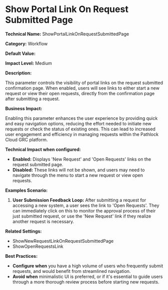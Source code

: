 # Show Portal Link On Request Submitted Page

**Technical Name:** ShowPortalLinkOnRequestSubmittedPage

**Category:** Workflow

**Default Value:** 

**Impact Level:** Medium

**Description:**

This parameter controls the visibility of portal links on the request submitted confirmation page. When enabled, users will see links to either start a new request or view their open requests, directly from the confirmation page after submitting a request.

**Business Impact:**

Enabling this parameter enhances the user experience by providing quick and easy navigation options, reducing the effort needed to initiate new requests or check the status of existing ones. This can lead to increased user engagement and efficiency in managing requests within the Pathlock Cloud GRC platform.

**Technical Impact when configured:**

- **Enabled:** Displays 'New Request' and 'Open Requests' links on the request submitted page.
- **Disabled:** These links will not be shown, and users may need to navigate through the menu to start a new request or view open requests.

**Examples Scenario:**

1. **User Submission Feedback Loop:** After submitting a request for accessing a new system, a user sees the link to 'Open Requests'. They can immediately click on this to monitor the approval process of their just submitted request, or use the 'New Request' link if they realize another request is necessary.

**Related Settings:** 

- ShowNewRequestLinkOnRequestSubmittedPage
- ShowOpenRequestsLink

**Best Practices:** 

- **Configure when** you have a high volume of users who frequently submit requests, and would benefit from streamlined navigation.
- **Avoid when** minimalistic UI is preferred, or if it's essential to guide users through a more thorough review process before starting new requests.